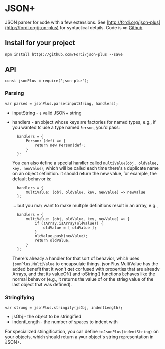 # JSON+

JSON parser for node with a few extensions.  See 
[http://fordi.org/json-plus](http://fordi.org/json-plus) for syntactical 
details.  Code is on [Github](https://github.com/Fordi/json-plus).

## Install for your project

    npm install https://github.com/Fordi/json-plus --save

## API

    const jsonPlus = require('json-plus');
    
### Parsing

    var parsed = jsonPlus.parse(inputString, handlers);

* inputString - a valid JSON+ string
* handlers - an object whose keys are factories for named types, e.g., if you 
    wanted to use a type named `Person`, you'd pass:
    
        handlers = {
            Person: (def) => {
                return new Person(def);
            }
        };
    
    You can also define a special handler called `multiValue(obj, oldValue, key, newValue)`,
    which will be called each time there's a duplicate name on an object definition.
    it should return the new value, for example, the default behavior is:
    
        handlers = {
            multiValue: (obj, oldValue, key, newValue) => newValue
        };
        
    ... but you may want to make multiple definitions result in an array, e.g.,
    
        handlers = {
            multiValue: (obj, oldValue, key, newValue) => {
                if (!Array.isArray(oldValue)) {
                    oldValue = [ oldValue ];
                }
                oldValue.push(newValue);
                return oldValue;
            }
        };
        
    There's already a handler for that sort of behavior, which uses `jsonPlus.MultiValue`
    to encapsulate things.  jsonPlus.MultiValue has the added benefit that it won't
    get confused with properties that are already Arrays, and that its valueOf() 
    and toString() functions behaves like the normal behavior (e.g., it returns
    the value of or the string value of the last object that was defined).
    
### Stringifying

    var strung = jsonPlus.stringify(jsObj, indentLength);
    
* jsObj - the object to be stringified
* indentLength - the number of spaces to indent with

For specialized stringification, you can define `toJsonPlus(indentString)` on your objects, 
which should return a your object's string representation in JSON+.